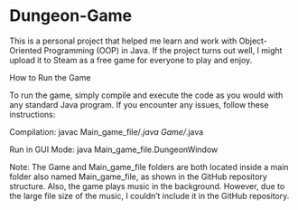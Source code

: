 # Dungeon-Game
This is a personal project that helped me learn and work with Object-Oriented Programming (OOP) in Java. If the project turns out well, I might upload it to Steam as a free game for everyone to play and enjoy.

How to Run the Game

To run the game, simply compile and execute the code as you would with any standard Java program. If you encounter any issues, follow these instructions:

Compilation: javac Main_game_file/*.java Game/*.java

Run in GUI Mode: java Main_game_file.DungeonWindow

Note:
The Game and Main_game_file folders are both located inside a main folder also named Main_game_file, as shown in the GitHub repository structure. Also, the game plays music in the background. However, due to the large file size of the music, I couldn’t include it in the GitHub repository.

